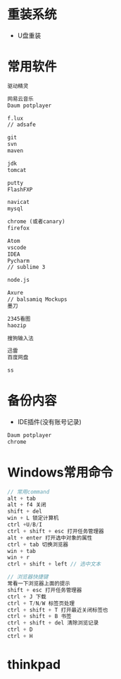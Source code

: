 # 重装系统

- U盘重装

# 常用软件

```html
驱动精灵

网易云音乐
Daum potplayer

f.lux
// adsafe

git
svn
maven

jdk
tomcat

putty
FlashFXP

navicat
mysql

chrome (或者canary)
firefox

Atom
vscode
IDEA
Pycharm
// sublime 3

node.js

Axure
// balsamiq Mockups
墨刀

2345看图
haozip

搜狗输入法

迅雷
百度网盘

ss
```

# 备份内容

- IDE插件(没有账号记录)

```javascript
Daum potplayer
chrome
```


# Windows常用命令

```javascript
// 常用command
alt + tab
alt + f4 关闭
shift + del
win + L 锁定计算机
ctrl +U/B/I
ctrl + shift + esc 打开任务管理器
alt + enter 打开选中对象的属性
ctrl + tab 切换浏览器
win + tab
win + r
ctrl + shift + left // 选中文本

// 浏览器快捷键
常看一下浏览器上面的提示
shift + esc 打开任务管理器
ctrl + J 下载
ctrl + T/N/W 标签页处理
ctrl + shift + T 打开最近关闭标签也
ctrl + shift + B 书签
ctrl + shift + del 清除浏览记录
ctrl + D
ctrl + H
```

# thinkpad
